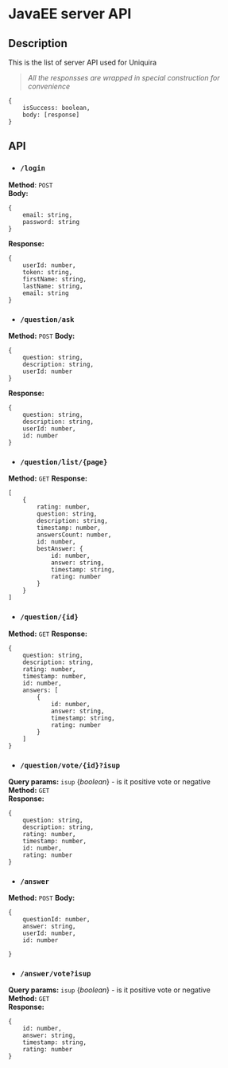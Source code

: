 # JavaEE server API
## Description
This is the list of server API used for Uniquira

> *All the responsses are wrapped in special construction for convenience*
```
{
    isSuccess: boolean,
    body: [response]
}
```

## API
* ### `/login`
**Method**: `POST`  
**Body:**
```
{
    email: string,
    password: string
}
```
**Response:**
```
{
    userId: number,
    token: string,
    firstName: string,
    lastName: string,
    email: string
}
```

* ### `/question/ask`
**Method:** `POST`
**Body:**
```
{
    question: string,
    description: string,
    userId: number
}
```
**Response:**
```
{
    question: string,
    description: string,
    userId: number,
    id: number
}
```
* ### `/question/list/{page}`
**Method:** `GET`
**Response:**
```
[
    {
        rating: number,
        question: string,
        description: string,
        timestamp: number,
        answersCount: number,
        id: number,
        bestAnswer: {
            id: number,
            answer: string,
            timestamp: string,
            rating: number
        }
    }
]
```
* ### `/question/{id}`
**Method:** `GET`
**Response:**
```
{
    question: string,
    description: string,
    rating: number,
    timestamp: number,
    id: number,
    answers: [
        {
            id: number,
            answer: string,
            timestamp: string,
            rating: number
        }
    ]
}
```

* ### `/question/vote/{id}?isup`
**Query params:** `isup` {*boolean*} - is it positive vote or negative    
**Method:** `GET`    
**Response:**
```
{
    question: string,
    description: string,
    rating: number,
    timestamp: number,
    id: number,
    rating: number
}
```

* ### `/answer`
**Method:** `POST`
**Body:**
```
{
    questionId: number,
    answer: string,
    userId: number,
    id: number

}
```

* ### `/answer/vote?isup`
**Query params:** `isup` {*boolean*} - is it positive vote or negative   
**Method:** `GET`   
**Response:**
```
{
    id: number,
    answer: string,
    timestamp: string,
    rating: number
}
```
